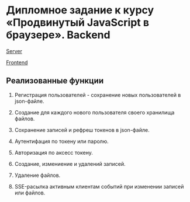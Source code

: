 # Дипломное задание к курсу «Продвинутый JavaScript в браузере». Backend

[Server]()

[Frontend](https://github.com/MaxKrch/Chaos-Organizer)

## Реализованные функции

1. Регистрация пользователей - сохранение новых пользователей в json-файле.  

2. Создание для каждого нового пользователя своего хранилища файлов.  

3. Сохранение записей и рефреш токенов в json-файле.  

4. Аутентифация по токену или паролю.  

5. Авторизация по аксесс токену.  

6. Создание, измениение и удалений записей.  

7. Удаление файлов.  

8. SSE-расылка активным клиентам событий при изменении записей или файлов.

